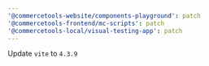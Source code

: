 ```yaml
---
'@commercetools-website/components-playground': patch
'@commercetools-frontend/mc-scripts': patch
'@commercetools-local/visual-testing-app': patch
---
```


Update `vite` to `4.3.9`
